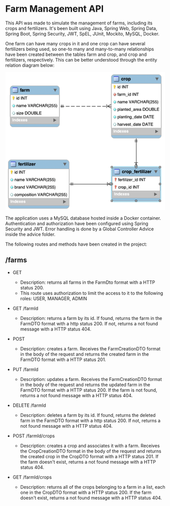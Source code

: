 # Farm Management API

This API was made to simulate the management of farms, including its crops and fertilizers. It's been built using Java, Spring Web, Spring Data, Spring Boot, Spring Security, JWT, SpEL,
JUnit, Mockito, MySQL, Docker.


One farm can have many crops in it and one crop can have several fertilizers being used, so one-to many and many-to-many relationships have been created between the tables farm and crop, and crop and fertilizers, respectively. This can be better understood through the entity relation diagram below:

![Entity Relation Diagram](./ERD.png)

The application uses a MySQL database hosted inside a Docker container. Authentication and authorization have been configured using Spring Security and JWT. Error handling is done by a Global Controller Advice inside the advice folder.

The following routes and methods have been created in the project:

## /farms
- GET
  - Description: returns all farms in the FarmDto format with a HTTP status 200.
  - This route uses authorization to limit the access to it to the following roles: USER, MANAGER, ADMIN


- GET /farmId
  - Description: returns a farm by its id. If found, returns the farm in the FarmDTO format with a http status 200. If not, returns a not found message with a HTTP status 404.


- POST 
  - Description: creates a farm. Receives the FarmCreationDTO format in the body of the request and returns the created farm in the FarmDTO format with a HTTP status 201.


- PUT /farmId
  - Description: updates a farm. Receives the FarmCreationDTO format in the body of the request and returns the updated farm in the FarmDTO format with a HTTP status 200. If the farm is not found, returns a not found message with a HTTP status 404.
  

- DELETE /farmId
  - Description: deletes a farm by its id. If found, returns the deleted farm in the FarmDTO format with a http status 200. If not, returns a not found message with a HTTP status 404.
  

- POST /farmId/crops
  - Description: creates a crop and associates it with a farm. Receives the CropCreationDTO format in the body of the request and returns the created crop in the CropDTO format with a HTTP status 201. If the farm doesn't exist, returns a not found message with a HTTP status 404.
  

- GET /farmId/crops
  - Description: returns all of the crops belonging to a farm in a list, each one in the CropDTO format with a HTTP status 200. If the farm doesn't exist, returns a not found message with a HTTP status 404.